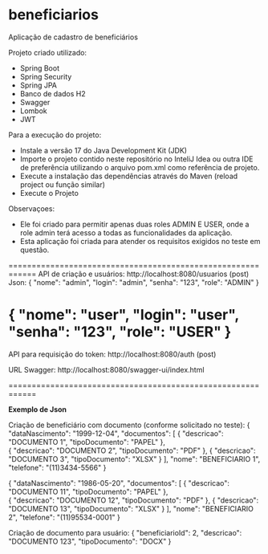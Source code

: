 # beneficiarios
Aplicação de cadastro de beneficiários


Projeto criado utilizado:
- Spring Boot
- Spring Security
- Spring JPA
- Banco de dados H2
- Swagger
- Lombok
- JWT

Para a execução do projeto:

- Instale a versão 17 do Java Development Kit (JDK)
- Importe o projeto contido neste repositório no InteliJ Idea ou outra IDE de preferência utilizando o arquivo pom.xml como referência de projeto.
- Execute a instalação das dependências através do Maven (reload project ou função similar)
- Execute o Projeto

Observaçoes:
- Ele foi criado para permitir apenas duas roles ADMIN E USER, onde a role admin terá acesso a todas as funcionalidades da aplicação.
- Esta aplicação foi criada para atender os requisitos exigidos no teste em questão.


============================================================
API de criação e usuários:
http://localhost:8080/usuarios (post)
Json:
{
    "nome": "admin",
    "login": "admin",
    "senha": "123",
    "role": "ADMIN"
}

{
    "nome": "user",
    "login": "user",
    "senha": "123",
    "role": "USER"
}
============================================================

API para requisição do token:
http://localhost:8080/auth (post)

URL Swagger:
http://localhost:8080/swagger-ui/index.html

============================================================

**Exemplo de Json**

Criação de beneficiário com documento (conforme solicitado no teste):
{
  "dataNascimento": "1999-12-04",
  "documentos": [
    {
      "descricao": "DOCUMENTO 1",
      "tipoDocumento": "PAPEL"
    },    
    {
      "descricao": "DOCUMENTO 2",
      "tipoDocumento": "PDF"
    },
    {
      "descricao": "DOCUMENTO 3",
      "tipoDocumento": "XLSX"
    }
  ],
  "nome": "BENEFICIARIO 1",
  "telefone": "(11)3434-5566"
}


{
  "dataNascimento": "1986-05-20",
  "documentos": [
    {
      "descricao": "DOCUMENTO 11",
      "tipoDocumento": "PAPEL"
    },    
    {
      "descricao": "DOCUMENTO 12",
      "tipoDocumento": "PDF"
    },
    {
      "descricao": "DOCUMENTO 13",
      "tipoDocumento": "XLSX"
    }
  ],
  "nome": "BENEFICIARIO 2",
  "telefone": "(11)95534-0001"
}


Criação de documento para usuário:
{
  "beneficiarioId": 2,
  "descricao": "DOCUMENTO 123",
  "tipoDocumento": "DOCX"
}